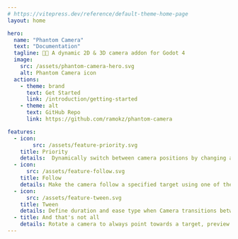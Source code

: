 ```yaml
---
# https://vitepress.dev/reference/default-theme-home-page
layout: home

hero:
  name: "Phantom Camera"
  text: "Documentation"
  tagline: 👻🎥 A dynamic 2D & 3D camera addon for Godot 4
  image:
    src: /assets/phantom-camera-hero.svg
    alt: Phantom Camera icon
  actions:
    - theme: brand
      text: Get Started
      link: /introduction/getting-started
    - theme: alt
      text: GitHub Repo
      link: https://github.com/ramokz/phantom-camera

features:
  - icon:
        src: /assets/feature-priority.svg
    title: Priority
    details:  Dynamically switch between camera positions by changing a priority value of a PhantomCamera node.
  - icon:
      src: /assets/feature-follow.svg
    title: Follow
    details: Make the camera follow a specified target using one of the positional logics.
  - icon:
      src: /assets/feature-tween.svg  
    title: Tween
    details: Define duration and ease type when Camera transitions between different PhantomCameras
  - title: And that's not all
    details: Rotate a camera to always point towards a target, preview the camera from the viewfinder and more!
---
```


